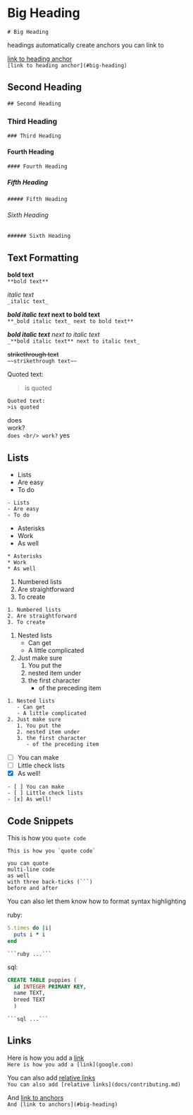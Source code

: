 # Big Heading
`# Big Heading`

headings automatically create anchors you can link to

[link to heading anchor](#big-heading)<br/>
`[link to heading anchor](#big-heading)`

## Second Heading
`## Second Heading`

### Third Heading
`### Third Heading`

#### Fourth Heading
`#### Fourth Heading`

##### Fifth Heading
`##### Fifth Heading`

###### Sixth Heading
`###### Sixth Heading`

## Text Formatting

**bold text**<br/>
`**bold text**`

_italic text_<br/>
`_italic text_`

**_bold italic text_ next to bold text**<br/>
`**_bold italic text_ next to bold text**`

_**bold italic text** next to italic text_<br/>
`_**bold italic text** next to italic text_`

~~strikethrough text~~<br/>
`~~strikethrough text~~`

Quoted text:
>is quoted <br/>
```
Quoted text:
>is quoted
```

does <br/> work?<br/>
`does <br/> work?`
yes 

## Lists

- Lists
- Are easy
- To do
```
- Lists
- Are easy
- To do
```
* Asterisks
* Work
* As well
```
* Asterisks
* Work
* As well
```
1. Numbered lists
2. Are straightforward
3. To create
```
1. Numbered lists
2. Are straightforward
3. To create
```
1. Nested lists
   - Can get
   - A little complicated
2. Just make sure
   1. You put the
   2. nested item under
   3. the first character
      - of the preceding item
```
1. Nested lists
   - Can get
   - A little complicated
2. Just make sure
   1. You put the
   2. nested item under
   3. the first character
      - of the preceding item  
```
- [ ] You can make
- [ ] Little check lists
- [x] As well!
```
- [ ] You can make
- [ ] Little check lists
- [x] As well!
```

## Code Snippets

This is how you `quote code`
```
This is how you `quote code`
```

```
you can quote
multi-line code
as well
with three back-ticks (```)
before and after
```

You can also let them know how to format syntax highlighting

ruby:
```ruby
5.times do |i|
  puts i * i
end
```
` ```ruby ...``` `

sql:
```sql
CREATE TABLE puppies (
  id INTEGER PRIMARY KEY,
  name TEXT,
  breed TEXT
  )
```
` ```sql ...``` `
  
## Links

Here is how you add a [link](google.com)<br/>
`Here is how you add a [link](google.com)`

You can also add [relative links](docs/contributing.md)<br/>
`You can also add [relative links](docs/contributing.md)`

And [link to anchors](#big-heading)<br/>
`And [link to anchors](#big-heading)`




